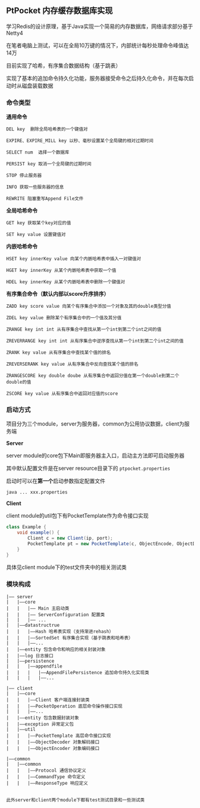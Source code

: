 ## PtPocket 内存缓存数据库实现

学习Redis的设计原理，基于Java实现一个简易的内存数据库，网络请求部分基于Netty4

在笔者电脑上测试，可以在全局10万键的情况下，内部统计每秒处理命令峰值达14万

目前实现了哈希，有序集合数据结构（基于跳表）

实现了基本的追加命令持久化功能，服务器接受命令之后持久化命令，并在每次启动时从磁盘装载数据

### 命令类型

**通用命令**

```
DEL key  删除全局哈希表的一个键值对

EXPIRE、EXPIRE_MILL key 以秒、毫秒设置某个全局键的相对过期时间

SELECT num  选择一个数据库

PERSIST key 取消一个全局键的过期时间

STOP 停止服务器

INFO 获取一些服务器的信息

REWRITE 阻塞重写Append File文件
```

**全局哈希命令**

```
GET key 获取某个key对应的值

SET key value 设置键值对
```

**内嵌哈希命令**

```
HSET key innerKey value 向某个内嵌哈希表中插入一对键值对

HGET key innerKey 从某个内嵌哈希表中获取一个值

HDEL key innerKey 从某个内嵌哈希表中删除一个键值对
```

**有序集合命令（默认内部以score升序排序）**

```
ZADD key score value 向某个有序集合中添加一个对象及其的double类型分值

ZDEL key value 删除某个有序集合中的一个值及其分值

ZRANGE key int int 从有序集合中查找从第一个int到第二个int之间的值

ZREVERRANGE key int int 从有序集合中逆序查找从第一个int到第二个int之间的值

ZRANK key value 从有序集合中查找某个值的排名

ZREVERSERANK key value 从有序集合中反向查找某个值的排名

ZRANGESCORE key double doube 从有序集合中返回分值在第一个double到第二个double的值

ZSCORE key value 从有序集合中返回对应值的score
```

### 启动方式

项目分为三个module，server为服务器，common为公用协议数据，client为服务端

**Server**

server module的core包下Main即服务器主入口，启动主方法即可启动服务器

其中默认配置文件是在server resource目录下的 `ptpocket.properties`

启动时可以在**第一个**启动参数指定配置文件

```shell
java ... xxx.properties
```

**Client**

client module的util包下有PocketTemplate作为命令接口实现

```java
class Example {
    void example() {
        Client c = new Client(ip, port);
        PocketTemplate pt = new PocketTemplate(c, ObjectEncode, ObjectDecode, defaultDb);
    }
}
```

具体见client module下的test文件夹中的相关测试类

### 模块构成

```
|—— server
|   |——core
|   |   |—— Main 主启动类
|   |   |—— ServerConfiguration 配置类
|   |   |—— ...
|   |——datastructrue
|   |   |——Hash 哈希表实现（支持渐进rehash）
|   |   |——SortedSet 有序集合实现（基于跳表和哈希表）
|   |   |——...
|   |——entity 包含命令和响应的相关封装对象
|   |——log 日志接口
|   |——persistence
|   |   |——appendfile 
|   |   |   |——AppendFilePersistence 追加命令持久化实现类
|   |   |   |——...

|—— client
|   |——core
|   |   |——Client 客户端连接封装类
|   |   |——PocketOperation 底层命令操作接口实现
|   |   |——...
|   |——entity 包含数据封装对象
|   |——exception 异常定义包
|   |——util
|   |   |——PocketTemplate 高层命令接口实现
|   |   |——ObjectDecoder 对象解码接口
|   |   |——ObjectEncoder 对象编码接口

|——common
|   |——common
|   |   |——Protocol 通信协议定义
|   |   |——CommandType 命令定义
|   |   |——ResponseType 响应定义


此外server和client两个module下都有test测试目录和一些测试类
```